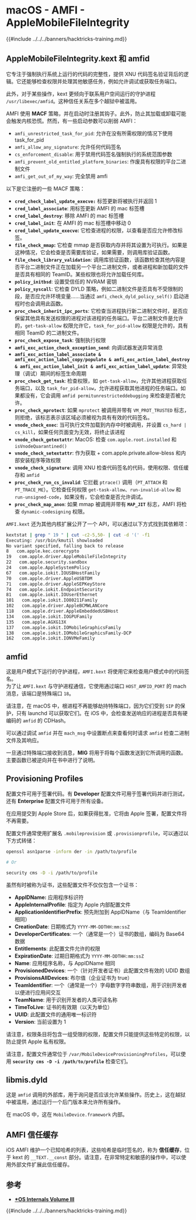 # macOS - AMFI - AppleMobileFileIntegrity

{{#include ../../../banners/hacktricks-training.md}}

## AppleMobileFileIntegrity.kext 和 amfid

它专注于强制执行系统上运行的代码的完整性，提供 XNU 代码签名验证背后的逻辑。它还能够检查权限并处理其他敏感任务，例如允许调试或获取任务端口。

此外，对于某些操作，kext 更倾向于联系用户空间运行的守护进程 `/usr/libexec/amfid`。这种信任关系在多个越狱中被滥用。

AMFI 使用 **MACF** 策略，并在启动时注册其钩子。此外，防止其加载或卸载可能会触发内核恐慌。然而，有一些启动参数可以削弱 AMFI：

- `amfi_unrestricted_task_for_pid`: 允许在没有所需权限的情况下使用 task_for_pid
- `amfi_allow_any_signature`: 允许任何代码签名
- `cs_enforcement_disable`: 用于禁用代码签名强制执行的系统范围参数
- `amfi_prevent_old_entitled_platform_binaries`: 作废具有权限的平台二进制文件
- `amfi_get_out_of_my_way`: 完全禁用 amfi

以下是它注册的一些 MACF 策略：

- **`cred_check_label_update_execve:`** 标签更新将被执行并返回 1
- **`cred_label_associate`**: 用标签更新 AMFI 的 mac 标签槽
- **`cred_label_destroy`**: 移除 AMFI 的 mac 标签槽
- **`cred_label_init`**: 在 AMFI 的 mac 标签槽中移动 0
- **`cred_label_update_execve`:** 它检查进程的权限，以查看是否应允许修改标签。
- **`file_check_mmap`:** 它检查 mmap 是否获取内存并将其设置为可执行。如果是这种情况，它会检查是否需要库验证，如果需要，则调用库验证函数。
- **`file_check_library_validation`**: 调用库验证函数，该函数检查其他内容是否平台二进制文件正在加载另一个平台二进制文件，或者进程和新加载的文件是否具有相同的 TeamID。某些权限也将允许加载任何库。
- **`policy_initbsd`**: 设置受信任的 NVRAM 密钥
- **`policy_syscall`**: 它检查 DYLD 策略，例如二进制文件是否具有不受限制的段，是否应允许环境变量……当通过 `amfi_check_dyld_policy_self()` 启动进程时也会调用此函数。
- **`proc_check_inherit_ipc_ports`**: 它检查当进程执行新二进制文件时，是否应保留其他具有发送权限的进程对该进程的任务端口。平台二进制文件是允许的，`get-task-allow` 权限允许它，`task_for_pid-allow` 权限是允许的，具有相同 TeamID 的二进制文件。
- **`proc_check_expose_task`**: 强制执行权限
- **`amfi_exc_action_check_exception_send`**: 向调试器发送异常消息
- **`amfi_exc_action_label_associate & amfi_exc_action_label_copy/populate & amfi_exc_action_label_destroy & amfi_exc_action_label_init & amfi_exc_action_label_update`**: 异常处理（调试）期间的标签生命周期
- **`proc_check_get_task`**: 检查权限，如 `get-task-allow`，允许其他进程获取任务端口，以及 `task_for_pid-allow`，允许进程获取其他进程的任务端口。如果都没有，它会调用 `amfid permitunrestricteddebugging` 来检查是否被允许。
- **`proc_check_mprotect`**: 如果 `mprotect` 被调用并带有 `VM_PROT_TRUSTED` 标志，则拒绝，该标志表示该区域必须被视为具有有效的代码签名。
- **`vnode_check_exec`**: 当可执行文件加载到内存中时被调用，并设置 `cs_hard | cs_kill`，如果任何页面变为无效，将终止该进程
- **`vnode_check_getextattr`**: MacOS: 检查 `com.apple.root.installed` 和 `isVnodeQuarantined()`
- **`vnode_check_setextattr`**: 作为获取 + com.apple.private.allow-bless 和内部安装程序等效权限
- &#x20;**`vnode_check_signature`**: 调用 XNU 检查代码签名的代码，使用权限、信任缓存和 `amfid`
- &#x20;**`proc_check_run_cs_invalid`**: 它拦截 `ptrace()` 调用（`PT_ATTACH` 和 `PT_TRACE_ME`）。它检查任何权限 `get-task-allow`、`run-invalid-allow` 和 `run-unsigned-code`，如果没有，它会检查是否允许调试。
- **`proc_check_map_anon`**: 如果 mmap 被调用并带有 **`MAP_JIT`** 标志，AMFI 将检查 `dynamic-codesigning` 权限。

`AMFI.kext` 还为其他内核扩展公开了一个 API，可以通过以下方式找到其依赖项：
```bash
kextstat | grep " 19 " | cut -c2-5,50- | cut -d '(' -f1
Executing: /usr/bin/kmutil showloaded
No variant specified, falling back to release
8   com.apple.kec.corecrypto
19   com.apple.driver.AppleMobileFileIntegrity
22   com.apple.security.sandbox
24   com.apple.AppleSystemPolicy
67   com.apple.iokit.IOUSBHostFamily
70   com.apple.driver.AppleUSBTDM
71   com.apple.driver.AppleSEPKeyStore
74   com.apple.iokit.EndpointSecurity
81   com.apple.iokit.IOUserEthernet
101   com.apple.iokit.IO80211Family
102   com.apple.driver.AppleBCMWLANCore
118   com.apple.driver.AppleEmbeddedUSBHost
134   com.apple.iokit.IOGPUFamily
135   com.apple.AGXG13X
137   com.apple.iokit.IOMobileGraphicsFamily
138   com.apple.iokit.IOMobileGraphicsFamily-DCP
162   com.apple.iokit.IONVMeFamily
```
## amfid

这是用户模式下运行的守护进程，`AMFI.kext` 将使用它来检查用户模式中的代码签名。\
为了让 `AMFI.kext` 与守护进程通信，它使用通过端口 `HOST_AMFID_PORT` 的 mach 消息，该端口是特殊端口 `18`。

请注意，在 macOS 中，根进程不再能够劫持特殊端口，因为它们受到 `SIP` 的保护，只有 launchd 可以获取它们。在 iOS 中，会检查发送响应的进程是否具有硬编码的 `amfid` 的 CDHash。

可以通过调试 `amfid` 并在 `mach_msg` 中设置断点来查看何时请求 `amfid` 检查二进制文件及其响应。

一旦通过特殊端口接收到消息，**MIG** 将用于将每个函数发送到它所调用的函数。主要函数已被逆向并在书中进行了说明。

## Provisioning Profiles

配置文件可用于签署代码。有 **Developer** 配置文件可用于签署代码并进行测试，还有 **Enterprise** 配置文件可用于所有设备。

在应用提交到 Apple Store 后，如果获得批准，它将由 Apple 签署，配置文件将不再需要。

配置文件通常使用扩展名 `.mobileprovision` 或 `.provisionprofile`，可以通过以下方式转储：
```bash
openssl asn1parse -inform der -in /path/to/profile

# Or

security cms -D -i /path/to/profile
```
虽然有时被称为证书，这些配置文件不仅仅包含一个证书：

- **AppIDName:** 应用程序标识符
- **AppleInternalProfile**: 指定为 Apple 内部配置文件
- **ApplicationIdentifierPrefix**: 预先附加到 AppIDName（与 TeamIdentifier 相同）
- **CreationDate**: 日期格式为 `YYYY-MM-DDTHH:mm:ssZ`
- **DeveloperCertificates**: 一个（通常是一个）证书的数组，编码为 Base64 数据
- **Entitlements**: 此配置文件允许的权限
- **ExpirationDate**: 过期日期格式为 `YYYY-MM-DDTHH:mm:ssZ`
- **Name**: 应用程序名称，与 AppIDName 相同
- **ProvisionedDevices**: 一个（针对开发者证书）此配置文件有效的 UDID 数组
- **ProvisionsAllDevices**: 布尔值（企业证书为 true）
- **TeamIdentifier**: 一个（通常是一个）字母数字字符串数组，用于识别开发者以便进行应用间交互
- **TeamName**: 用于识别开发者的人类可读名称
- **TimeToLive**: 证书的有效期（以天为单位）
- **UUID**: 此配置文件的通用唯一标识符
- **Version**: 当前设置为 1

请注意，权限条目将包含一组受限的权限，配置文件只能提供这些特定的权限，以防止提供 Apple 私有权限。

请注意，配置文件通常位于 `/var/MobileDeviceProvisioningProfiles`，可以使用 **`security cms -D -i /path/to/profile`** 检查它们。

## **libmis.dyld**

这是 `amfid` 调用的外部库，用于询问是否应该允许某些操作。历史上，这在越狱中被滥用，通过运行一个后门版本来允许所有操作。

在 macOS 中，这在 `MobileDevice.framework` 内部。

## AMFI 信任缓存

iOS AMFI 维护一个已知哈希的列表，这些哈希是临时签名的，称为 **信任缓存**，位于 kext 的 `__TEXT.__const` 部分。请注意，在非常特定和敏感的操作中，可以使用外部文件扩展此信任缓存。

## 参考

- [**\*OS Internals Volume III**](https://newosxbook.com/home.html)

{{#include ../../../banners/hacktricks-training.md}}
